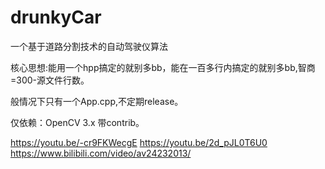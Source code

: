 # drunkyCar
一个基于道路分割技术的自动驾驶仪算法

核心思想:能用一个hpp搞定的就别多bb，能在一百多行内搞定的就别多bb,智商=300-源文件行数。

般情况下只有一个App.cpp,不定期release。

仅依赖：OpenCV 3.x 带contrib。

https://youtu.be/-cr9FKWecgE
https://youtu.be/2d_pJL0T6U0
https://www.bilibili.com/video/av24232013/
